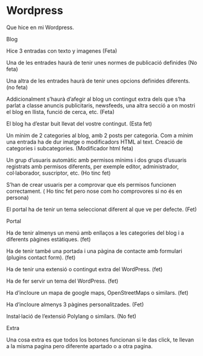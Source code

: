 # Wordpress

Que hice en mi Wordpress.

Blog


Hice 3 entradas con texto y imagenes (Feta)

Una de les entrades haurà de tenir unes normes de publicació definides (No feta)

Una altra de les entrades haurà de tenir unes opcions definides diferents. (no feta)

Addicionalment s’haurà d’afegir al blog un contingut extra dels que s’ha parlat a classe anuncis publicitaris, newsfeeds, una altra secció a on mostri el blog en llista, funció de cerca, etc. (Feta) 

El blog ha d’estar buit llevat del vostre contingut. (Esta fet)

Un mínim de 2 categories al blog, amb 2 posts per categoria. Com a mínim una entrada ha de dur imatge o modificadors HTML al text. Creació de categories i subcategories. (Modificador html feta)

Un grup d’usuaris automàtic amb permisos mínims i dos grups d’usuaris registrats amb permisos diferents, per exemple editor, administrador, col·laborador, suscriptor, etc. (Ho tinc fet)

S’han de crear usuaris per a comprovar que els permisos funcionen correctament. ( Ho tinc fet pero nose com ho comprovores si no és en persona)

El portal ha de tenir un tema seleccionat diferent al que ve per defecte. (Fet)


Portal

Ha de tenir almenys un menú amb enllaços a les categories del blog i a diferents pàgines estàtiques. (fet)

Ha de tenir també una portada i una pàgina de contacte amb formulari (plugins contact form). (fet)

Ha de tenir una extensió o contingut extra del WordPress. (fet)

Ha de fer servir un tema del WordPress. (fet)

Ha d’incloure un mapa de google maps, OpenStreetMaps o similars. (fet)

Ha d’incloure almenys 3 pàgines personalitzades. (Fet)

Instal·lació de l’extensió Polylang o similars. (No fet)


Extra

Una cosa extra es que todos los botones funcionan si le das click, te llevan a la misma pagina pero diferente apartado o a otra pagina.
